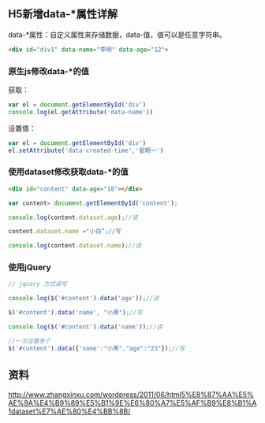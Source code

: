## H5新增data-*属性详解
data-*属性：自定义属性来存储数据，data-值，值可以是任意字符串。

```html
<div id="div1" data-name="李明" data-age="12">
```
### 原生js修改data-*的值

获取：
```javascript
var el = document.getElementById('div')	
console.log(el.getAttribute('data-name')) 
```

设置值：
```javascript
var el = document.getElementById('div')	
el.setAttribute('data-created-time','星期一')
```


### 使用dataset修改获取data-*的值
```html
<div id="content" data-age="18"></div>
```


```javascript
var content= document.getElementById('content');

console.log(content.dataset.age);//读

content.dataset.name ="小白”;//写

console.log(content.dataset.name);//读
```


### 使用jQuery
```javascript
// jquery 方式读写

console.log($('#content').data('age'));//读

$('#content').data('name', "小黑");//写

console.log($('#content').data('name'));//读

//一次设置多个
$('#content').data({'name':"小黑","age":"23"});//写
```


## 资料
http://www.zhangxinxu.com/wordpress/2011/06/html5%E8%87%AA%E5%AE%9A%E4%B9%89%E5%B1%9E%E6%80%A7%E5%AF%B9%E8%B1%A1dataset%E7%AE%80%E4%BB%8B/

